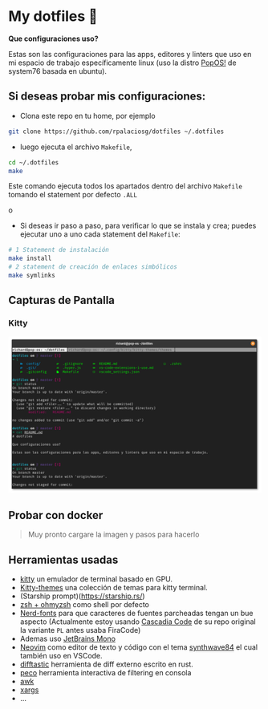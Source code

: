 # My dotfiles 🧃

**Que configuraciones uso?**

Estas son las configuraciones para las apps, editores y linters que uso en mi espacio de trabajo específicamente linux (uso la distro [PopOS!](https://pop.system76.com/) de system76 basada en ubuntu).

## Si deseas probar mis configuraciones:

- Clona este repo en tu home, por ejemplo

```bash
git clone https://github.com/rpalaciosg/dotfiles ~/.dotfiles
```

- luego ejecuta el archivo `Makefile`,

```bash
cd ~/.dotfiles
make
```

Este comando ejecuta todos los apartados dentro del archivo `Makefile` tomando el statement por defecto `.ALL`

o

- Si deseas ir paso a paso, para verificar lo que se instala y crea; puedes ejecutar uno a uno cada statement del `Makefile`:

```bash
# 1 Statement de instalación
make install
# 2 statement de creación de enlaces simbólicos
make symlinks

```

## Capturas de Pantalla
### Kitty

![kitty](images/kitty.png)

## Probar con docker

> Muy pronto cargare la imagen y pasos para hacerlo

## Herramientas usadas

- [kitty](https://sw.kovidgoyal.net/kitty/) un emulador de terminal basado en GPU.
- [Kitty-themes](https://github.com/dexpota/kitty-themes) una colección de temas para kitty terminal.
- (Starship prompt)(https://starship.rs/)
- [zsh + ohmyzsh](https://github.com/ohmyzsh/ohmyzsh) como shell por defecto
- [Nerd-fonts](https://github.com/ryanoasis/nerd-fonts) para que caracteres de fuentes parcheadas tengan un bue aspecto (Actualmente estoy usando [Cascadia Code](https://github.com/microsoft/cascadia-code) de su repo original la variante `PL` antes usaba FiraCode)
- Ademas uso [JetBrains Mono](https://www.jetbrains.com/lp/mono/)
- [Neovim](https://neovim.io/) como editor de texto y código con el tema [synthwave84](https://github.com/artanikin/vim-synthwave84) el cual también uso en VSCode.
- [difftastic](https://difftastic.wilfred.me.uk/) herramienta de diff externo escrito en rust.
- [peco](https://github.com/peco/peco) herramienta interactiva de filtering en consola
- [awk]()
- [xargs]()
- ...
